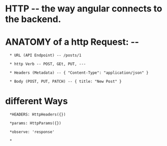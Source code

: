# HTTP -- the way angular connects to the backend.

# ANATOMY of a http Request: --

      * URL (API Endpoint) -- /posts/1

      * http Verb -- POST, GEt, PUT, ---

      * Headers (Metadata) -- { "Content-Type": "application/json" }

      * Body (POST, PUT, PATCH) -- { title: "New Post" }


# different Ways
<!-- set Headers to REQUEST-headers -->
      *HEADERS: HttpHeaders({})

<!-- Set QueryParams to Request-headers ?... -->
      *params: HttpParams({})

<!-- Gives the Full Response i.e headers, body, status.... -->
      *observe: 'response'

 <!-- this is For the BODY  -->
      *